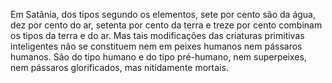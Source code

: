 ﻿Em Satânia, dos tipos segundo os elementos, sete por cento são da água, dez por cento do ar, setenta por cento da terra e treze por cento combinam os tipos da terra e do ar. Mas tais modificações das criaturas primitivas inteligentes não se constituem nem em peixes humanos nem pássaros humanos. São do tipo humano e do tipo pré-humano, nem superpeixes, nem pássaros glorificados, mas nitidamente mortais.